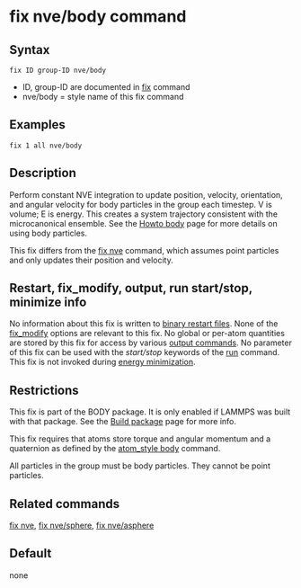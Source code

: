 # fix nve/body command

## Syntax

    fix ID group-ID nve/body

-   ID, group-ID are documented in [fix](fix) command
-   nve/body = style name of this fix command

## Examples

``` LAMMPS
fix 1 all nve/body
```

## Description

Perform constant NVE integration to update position, velocity,
orientation, and angular velocity for body particles in the group each
timestep. V is volume; E is energy. This creates a system trajectory
consistent with the microcanonical ensemble. See the [Howto
body](Howto_body) page for more details on using body particles.

This fix differs from the [fix nve](fix_nve) command, which assumes
point particles and only updates their position and velocity.

## Restart, fix_modify, output, run start/stop, minimize info

No information about this fix is written to [binary restart
files](restart). None of the [fix_modify](fix_modify) options are
relevant to this fix. No global or per-atom quantities are stored by
this fix for access by various [output commands](Howto_output). No
parameter of this fix can be used with the *start/stop* keywords of the
[run](run) command. This fix is not invoked during [energy
minimization](minimize).

## Restrictions

This fix is part of the BODY package. It is only enabled if LAMMPS was
built with that package. See the [Build package](Build_package) page for
more info.

This fix requires that atoms store torque and angular momentum and a
quaternion as defined by the [atom_style body](atom_style) command.

All particles in the group must be body particles. They cannot be point
particles.

## Related commands

[fix nve](fix_nve), [fix nve/sphere](fix_nve_sphere), [fix
nve/asphere](fix_nve_asphere)

## Default

none

